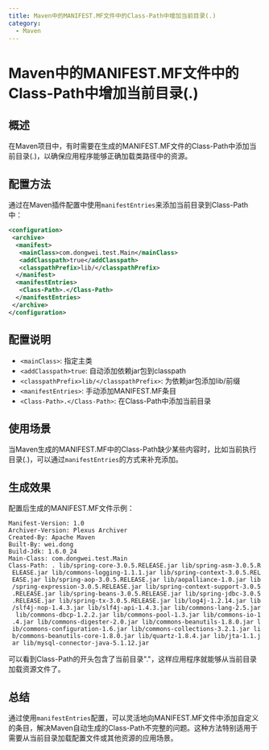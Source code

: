 ```yaml
---
title: Maven中的MANIFEST.MF文件中的Class-Path中增加当前目录(.)
category:
  - Maven
---
```


# Maven中的MANIFEST.MF文件中的Class-Path中增加当前目录(.)

## 概述

在Maven项目中，有时需要在生成的MANIFEST.MF文件的Class-Path中添加当前目录(.)，以确保应用程序能够正确加载类路径中的资源。

## 配置方法

通过在Maven插件配置中使用`manifestEntries`来添加当前目录到Class-Path中：

```xml
<configuration>  
 <archive>  
  <manifest>  
   <mainClass>com.dongwei.test.Main</mainClass>  
   <addClasspath>true</addClasspath>  
   <classpathPrefix>lib/</classpathPrefix>  
  </manifest>  
  <manifestEntries>  
   <Class-Path>.</Class-Path>  
  </manifestEntries>  
 </archive>  
</configuration>
```

## 配置说明

- `<mainClass>`: 指定主类
- `<addClasspath>true`: 自动添加依赖jar包到classpath
- `<classpathPrefix>lib/</classpathPrefix>`: 为依赖jar包添加lib/前缀
- `<manifestEntries>`: 手动添加MANIFEST.MF条目
- `<Class-Path>.</Class-Path>`: 在Class-Path中添加当前目录

## 使用场景

当Maven生成的MANIFEST.MF中的Class-Path缺少某些内容时，比如当前执行目录(.)，可以通过`manifestEntries`的方式来补充添加。

## 生成效果

配置后生成的MANIFEST.MF文件示例：

```
Manifest-Version: 1.0  
Archiver-Version: Plexus Archiver  
Created-By: Apache Maven  
Built-By: wei.dong  
Build-Jdk: 1.6.0_24  
Main-Class: com.dongwei.test.Main  
Class-Path: . lib/spring-core-3.0.5.RELEASE.jar lib/spring-asm-3.0.5.R  
 ELEASE.jar lib/commons-logging-1.1.1.jar lib/spring-context-3.0.5.REL  
 EASE.jar lib/spring-aop-3.0.5.RELEASE.jar lib/aopalliance-1.0.jar lib  
 /spring-expression-3.0.5.RELEASE.jar lib/spring-context-support-3.0.5  
 .RELEASE.jar lib/spring-beans-3.0.5.RELEASE.jar lib/spring-jdbc-3.0.5  
 .RELEASE.jar lib/spring-tx-3.0.5.RELEASE.jar lib/log4j-1.2.14.jar lib  
 /slf4j-nop-1.4.3.jar lib/slf4j-api-1.4.3.jar lib/commons-lang-2.5.jar  
  lib/commons-dbcp-1.2.2.jar lib/commons-pool-1.3.jar lib/commons-io-1  
 .4.jar lib/commons-digester-2.0.jar lib/commons-beanutils-1.8.0.jar l  
 ib/commons-configuration-1.6.jar lib/commons-collections-3.2.1.jar li  
 b/commons-beanutils-core-1.8.0.jar lib/quartz-1.8.4.jar lib/jta-1.1.j  
 ar lib/mysql-connector-java-5.1.12.jar
```

可以看到Class-Path的开头包含了当前目录"."，这样应用程序就能够从当前目录加载资源文件了。

## 总结

通过使用`manifestEntries`配置，可以灵活地向MANIFEST.MF文件中添加自定义的条目，解决Maven自动生成的Class-Path不完整的问题。这种方法特别适用于需要从当前目录加载配置文件或其他资源的应用场景。